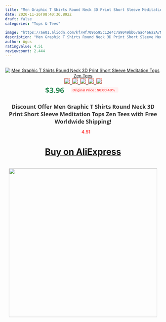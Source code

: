 ```yaml
---
title: "Men Graphic T Shirts Round Neck 3D Print Short Sleeve Meditation Tops Zen Tees"
date: 2020-11-26T08:40:36.892Z
draft: false
categories: "Tops & Tees"

image: "https://ae01.alicdn.com/kf/Hf7096595c12e4c7a9049bb67aac466a2A/Men-Graphic-T-Shirts-Round-Neck-3D-Print-Short-Sleeve-Meditation-Tops-Zen-Tees.jpg"
description: "Men Graphic T Shirts Round Neck 3D Print Short Sleeve Meditation Tops Zen Tees"
author: Agus
ratingvalue: 4.51
reviewcount: 2.444
---
```

<br>
<div style="text-align: center;">
<a href="https://s.click.aliexpress.com/e/_AEk7uv" target="_blank" rel="nofollow noopener noreferrer"><img alt="Men Graphic T Shirts Round Neck 3D Print Short Sleeve Meditation Tops Zen Tees" class="magnifier-image" src="https://ae01.alicdn.com/kf/Hf7096595c12e4c7a9049bb67aac466a2A/Men-Graphic-T-Shirts-Round-Neck-3D-Print-Short-Sleeve-Meditation-Tops-Zen-Tees.jpg_640x640.jpg">
<br>
<img style="border:1px solid salmon" src="https://ae01.alicdn.com/kf/Hf7096595c12e4c7a9049bb67aac466a2A/Men-Graphic-T-Shirts-Round-Neck-3D-Print-Short-Sleeve-Meditation-Tops-Zen-Tees.jpg_120x120.jpg">&nbsp;&nbsp;<img style="border:1px solid salmon" src="https://ae01.alicdn.com/kf/H68f82c44324344948e238d8879ab9b5dn/Men-Graphic-T-Shirts-Round-Neck-3D-Print-Short-Sleeve-Meditation-Tops-Zen-Tees.jpg_120x120.jpg">&nbsp;&nbsp;<img style="border:1px solid salmon" src="_120x120.jpg">&nbsp;&nbsp;<img style="border:1px solid salmon" src="_120x120.jpg">&nbsp;&nbsp;<img style="border:1px solid salmon" src="_120x120.jpg"></a></div><br0>
<div style="text-align: center;"><span style="background-color: white; border: 0px; box-sizing: border-box; color: seagreen; display: inline-block; font-family: &quot;open sans&quot; , &quot;arial&quot; , &quot;helvetica&quot; , sans-serif , &quot;heiti&quot;; font-size: 24px; font-stretch: inherit; font-weight: 700; line-height: inherit; margin: 0px 10px 0px 0px; padding: 0px; vertical-align: middle;">$3.96 </span>
<span style="background: rgb(255 , 241 , 241); border-radius: 3px; border: 0px; box-sizing: border-box; color: #ff4747; display: inline-block; font-family: inherit; font-size: 12px; font-stretch: inherit; font-style: inherit; font-variant: inherit; font-weight: 600; line-height: inherit; margin: 0px; padding: 2px 5px; transform: scale(0.9); vertical-align: middle;">Original Price : <b style="text-decoration: line-through;">$6.60 </b> 40%&nbsp;&nbsp;</span></div>
<h1 style="color: #333333; display: inline-block; font-family: &quot;open sans&quot; , &quot;arial&quot; , &quot;helvetica&quot; , sans-serif , &quot;heiti&quot;; font-size: 18px; font-stretch: inherit; font-weight: 700; text-align: center;">Discount Offer Men Graphic T Shirts Round Neck 3D Print Short Sleeve Meditation Tops Zen Tees with Free Worldwide Shipping!</h1>
<div style="color: #ff4747; text-align: center;">
<img src="https://4.bp.blogspot.com/-M0ZcTcb-5uY/XleCXlxnR4I/AAAAAAAAAEc/OrjgMkXV1oMQFaCRZj5HQwOCBcu3w1FegCPcBGAYYCw/s1600/star.png" style="height: 15px;">&nbsp;<b>4.51</b></div>
<div class="button_cont" align="center"><a class="buynow_a" href="https://s.click.aliexpress.com/e/_AEk7uv" target="_blank" rel="nofollow noopener noreferrer"><H1>Buy on AliExpress</H1></a></div><br>
<div class="separator" style="clear: both; text-align: center;">
<img src="https://lh3.googleusercontent.com/-pTy5HemUv9M/XlePHvY0dAI/AAAAAAAAAE4/0nX5iRUoIWY8eMW9Dpxeirr157OZliDIgCLcBGAsYHQ/s1600/badge.gif" width="480">
</div>
